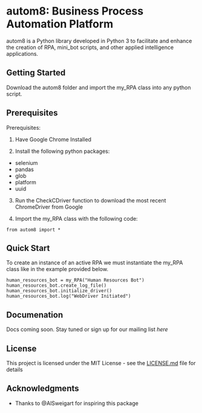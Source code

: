 # autom8: Business Process Automation Platform

autom8 is a Python library developed in Python 3 to facilitate and enhance the creation of RPA, mini_bot scripts, and other applied intelligence applications. 

## Getting Started

Download the autom8 folder and import the my_RPA class into any python script.

## Prerequisites

Prerequisites:
1. Have Google Chrome Installed

2. Install the following python packages:
  - selenium
  - pandas
  - glob
  - platform
  - uuid

3. Run the CheckCDriver function to download the most recent ChromeDriver from Google

4. Import the my_RPA class with the following code:
```
from autom8 import *
```

## Quick Start

To create an instance of an active RPA we must instantiate the my_RPA class like in the example provided below.

```
human_resources_bot = my_RPA("Human Resources Bot")
human_resources_bot.create_log_file()
human_resources_bot.initialize_driver()
human_resources_bot.log("WebDriver Initiated")
```

## Documenation

Docs coming soon. Stay tuned or sign up for our mailing list *here*

## License

This project is licensed under the MIT License - see the [LICENSE.md](LICENSE.md) file for details

## Acknowledgments

* Thanks to @AlSweigart for inspiring this package
